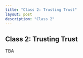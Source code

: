 ```yaml
---
title: "Class 2: Trusting Trust"
layout: post
description: "Class 2"
---
```


## Class 2: Trusting Trust
TBA